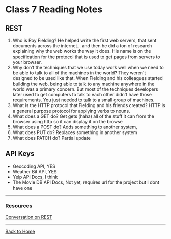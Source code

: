 # Class 7 Reading Notes

## REST

1. Who is Roy Fielding? He helped write the first web servers, that sent documents across the internet… and then he did a ton of research explaining why the web works the way it does. His name is on the specification for the protocol that is used to get pages from servers to your browser.
2. Why don’t the techniques that we use today work well when we need to be able to talk to all of the machines in the world? They weren't designed to be used like that. When Fielding and his colleagues started building the web, being able to talk to any machine anywhere in the world was a primary concern. But most of the techniques developers later used to get computers to talk to each other didn't have those requirements. You just needed to talk to a small group of machines.
3. What is the HTTP protocol that Fielding and his friends created? HTTP is a general purpose protocol for applying verbs to nouns.
4. What does a GET do? Get gets (haha) all of the stuff it can from the browser using http so it can display it on the browse
5. What does a POST do? Adds something to another system,
6. What does PUT do? Replaces something in another system
7. What does PATCH do? Partial update

## API Keys

- Geocoding API, YES
- Weather Bit API, YES
- Yelp API Docs, I think
- The Movie DB API Docs, Not yet, requires url for the project but I dont have one

---

### Resources

[Conversation on REST](https://gist.github.com/brookr/5977550)


---

[Back to Home](../README.md)
